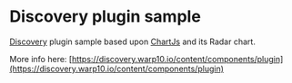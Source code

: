 # Discovery plugin sample

[Discovery](https://discovery.warp10.io/)  plugin sample based upon [ChartJs](https://www.chartjs.org/) and its Radar chart.

More info here: [https://discovery.warp10.io/content/components/plugin](https://discovery.warp10.io/content/components/plugin)

